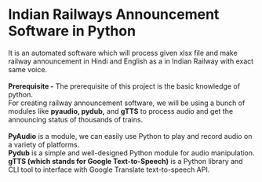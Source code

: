 # Indian Railways Announcement Software in Python
It is an automated software which will process given xlsx file and make railway announcement in Hindi and English as a in Indian Railway with exact same voice.
<br>
<br>
**Prerequisite -** The prerequisite of this project is the basic knowledge of python.
<br>
For creating railway announcement software, we will be using a bunch of modules like **pyaudio, pydub,** and **gTTS** to process audio and get the announcing status of thousands of trains. 
<br><br>
**PyAudio** is a module, we can easily use Python to play and record audio on a variety of platforms. <br>
**Pydub** is a simple and well-designed Python module for audio manipulation.<br>
**gTTS (which stands for Google Text-to-Speech)** is a Python library and CLI tool to interface with Google Translate text-to-speech API.
